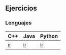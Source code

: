 ## Ejercicios

### Lenguajes

| C++ | Java | Python |
| --------------- | --------------- | ------------ |
| [ir](https://braslyn.github.io/Progra2/Ejercicios/C++/) | [ir](https://braslyn.github.io/Progra2/Ejercicios/Java/) | [ir](https://braslyn.github.io/Progra2/Ejercicios/python/) |